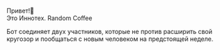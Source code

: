 Привет!👋  
Это Иннотех. Random Coffee

Бот соединяет двух участников, которые не против расширить свой кругозор и пообщаться с новым человеком на предстоящей
неделе.